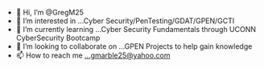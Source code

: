 - 👋 Hi, I’m @GregM25
- 👀 I’m interested in ...Cyber Security/PenTesting/GDAT/GPEN/GCTI
- 🌱 I’m currently learning ...Cyber Security Fundamentals through UCONN CyberSecurity Bootcamp
- 💞️ I’m looking to collaborate on ...GPEN Projects to help gain knowledge 
- 📫 How to reach me ...gmarble25@yahoo.com

<!---
GregM25/GregM25 is a ✨ special ✨ repository because its `README.md` (this file) appears on your GitHub profile.
You can click the Preview link to take a look at your changes.
--->
